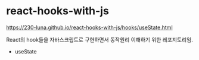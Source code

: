 # react-hooks-with-js

https://230-luna.github.io/react-hooks-with-js/hooks/useState.html

React의 hook들을 자바스크립트로 구현하면서 동작원리 이해하기 위한 레포지토리임.

- useState
